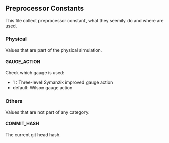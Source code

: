 Preprocessor Constants
---------

This file collect preprocessor constant, what they seemily do and where are used.

### Physical
Values that are part of the physical simulation.

#### GAUGE_ACTION
Check which gauge is used:
- 1      : Three-level Symanzik improved gauge action
- default: Wilson gauge action

### Others
Values that are not part of any category.

#### COMMIT_HASH
The current git head hash.